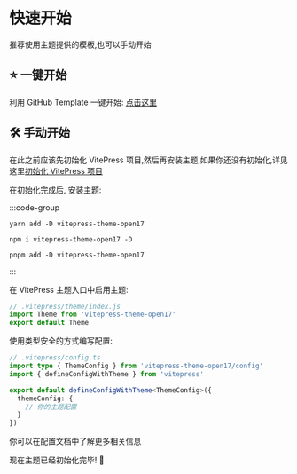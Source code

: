 # 快速开始

推荐使用主题提供的模板,也可以手动开始

## :star: 一键开始 <Badge type="warning" text="推荐" />

利用 GitHub Template 一键开始: [点击这里](https://github.com/open17/vitepress-theme-open17/generate)

## :hammer_and_wrench: 手动开始

在此之前应该先初始化 VitePress 项目,然后再安装主题,如果你还没有初始化,详见这里[初始化 VitePress 项目](https://vitepress.dev/zh/guide/getting-started)

在初始化完成后, 安装主题:

:::code-group
```shell [yarn]
yarn add -D vitepress-theme-open17
```
```shell [npm]
npm i vitepress-theme-open17 -D
```
```shell [pnpm]
pnpm add -D vitepress-theme-open17
```
:::

在 VitePress 主题入口中启用主题:
```js
// .vitepress/theme/index.js
import Theme from 'vitepress-theme-open17'
export default Theme
```

使用类型安全的方式编写配置:
```ts
// .vitepress/config.ts
import type { ThemeConfig } from 'vitepress-theme-open17/config'
import { defineConfigWithTheme } from 'vitepress'

export default defineConfigWithTheme<ThemeConfig>({
  themeConfig: {
    // 你的主题配置
  }
})
```

你可以在配置文档中了解更多相关信息

现在主题已经初始化完毕! 🎊

